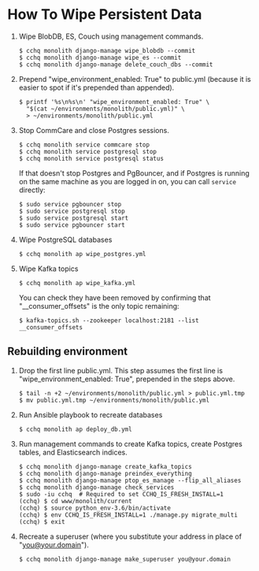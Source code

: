 How To Wipe Persistent Data
===========================

1. Wipe BlobDB, ES, Couch using management commands.

       $ cchq monolith django-manage wipe_blobdb --commit
       $ cchq monolith django-manage wipe_es --commit
       $ cchq monolith django-manage delete_couch_dbs --commit

2. Prepend "wipe_environment_enabled: True" to public.yml (because it
   is easier to spot if it's prepended than appended).

       $ printf '%s\n%s\n' "wipe_environment_enabled: True" \
         "$(cat ~/environments/monolith/public.yml)" \
         > ~/environments/monolith/public.yml

3. Stop CommCare and close Postgres sessions.

       $ cchq monolith service commcare stop
       $ cchq monolith service postgresql stop
       $ cchq monolith service postgresql status

   If that doesn't stop Postgres and PgBouncer, and if Postgres is
   running on the same machine as you are logged in on, you can call
   `service` directly:

       $ sudo service pgbouncer stop
       $ sudo service postgresql stop
       $ sudo service postgresql start
       $ sudo service pgbouncer start

4. Wipe PostgreSQL databases

       $ cchq monolith ap wipe_postgres.yml

5. Wipe Kafka topics

       $ cchq monolith ap wipe_kafka.yml

   You can check they have been removed by confirming that
   "__consumer_offsets" is the only topic remaining:

       $ kafka-topics.sh --zookeeper localhost:2181 --list
       __consumer_offsets


Rebuilding environment
----------------------

1. Drop the first line public.yml. This step assumes the first line is
   "wipe_environment_enabled: True", prepended in the steps above.

       $ tail -n +2 ~/environments/monolith/public.yml > public.yml.tmp
       $ mv public.yml.tmp ~/environments/monolith/public.yml

2. Run Ansible playbook to recreate databases

       $ cchq monolith ap deploy_db.yml

3. Run management commands to create Kafka topics, create Postgres
   tables, and Elasticsearch indices.

       $ cchq monolith django-manage create_kafka_topics
       $ cchq monolith django-manage preindex_everything
       $ cchq monolith django-manage ptop_es_manage --flip_all_aliases
       $ cchq monolith django-manage check_services
       $ sudo -iu cchq  # Required to set CCHQ_IS_FRESH_INSTALL=1
       (cchq) $ cd www/monolith/current
       (cchq) $ source python_env-3.6/bin/activate
       (cchq) $ env CCHQ_IS_FRESH_INSTALL=1 ./manage.py migrate_multi
       (cchq) $ exit

4. Recreate a superuser (where you substitute your address in place of
   "you@your.domain").

       $ cchq monolith django-manage make_superuser you@your.domain
